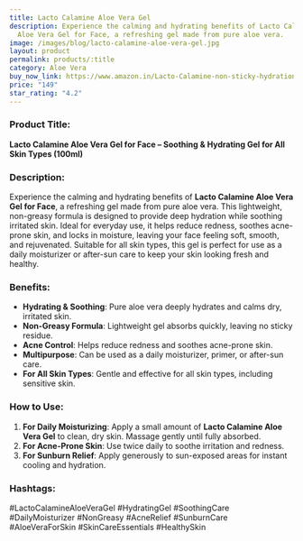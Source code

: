 ```yaml
---
title: Lacto Calamine Aloe Vera Gel
description: Experience the calming and hydrating benefits of Lacto Calamine
  Aloe Vera Gel for Face, a refreshing gel made from pure aloe vera.
image: /images/blog/lacto-calamine-aloe-vera-gel.jpg
layout: product
permalink: products/:title
category: Aloe Vera
buy_now_link: https://www.amazon.in/Lacto-Calamine-non-sticky-hydration-Lightweight/dp/B09PSRMSV2/ref=sr_1_26?crid=1XMIOQ4WPBG6X&tag=m0150-21
price: "149"
star_rating: "4.2"
---
```

### Product Title:
**Lacto Calamine Aloe Vera Gel for Face – Soothing & Hydrating Gel for All Skin Types (100ml)**

### Description:
Experience the calming and hydrating benefits of **Lacto Calamine Aloe Vera Gel for Face**, a refreshing gel made from pure aloe vera. This lightweight, non-greasy formula is designed to provide deep hydration while soothing irritated skin. Ideal for everyday use, it helps reduce redness, soothes acne-prone skin, and locks in moisture, leaving your face feeling soft, smooth, and rejuvenated. Suitable for all skin types, this gel is perfect for use as a daily moisturizer or after-sun care to keep your skin looking fresh and healthy.

### Benefits:
- **Hydrating & Soothing**: Pure aloe vera deeply hydrates and calms dry, irritated skin.
- **Non-Greasy Formula**: Lightweight gel absorbs quickly, leaving no sticky residue.
- **Acne Control**: Helps reduce redness and soothes acne-prone skin.
- **Multipurpose**: Can be used as a daily moisturizer, primer, or after-sun care.
- **For All Skin Types**: Gentle and effective for all skin types, including sensitive skin.

### How to Use:
1. **For Daily Moisturizing**: Apply a small amount of **Lacto Calamine Aloe Vera Gel** to clean, dry skin. Massage gently until fully absorbed.
2. **For Acne-Prone Skin**: Use twice daily to soothe irritation and redness.
3. **For Sunburn Relief**: Apply generously to sun-exposed areas for instant cooling and hydration.

### Hashtags:
#LactoCalamineAloeVeraGel #HydratingGel #SoothingCare #DailyMoisturizer #NonGreasy #AcneRelief #SunburnCare #AloeVeraForSkin #SkinCareEssentials #HealthySkin
